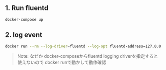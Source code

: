 ## 1. Run fluentd

```bash
docker-compose up
```

## 2. log event

```bash
docker run --rm --log-driver=fluentd --log-opt fluentd-address=127.0.0.1:24224 bash:5 echo '{"message": "test", "timestamp": "2020-03-19T23:33:28+09:00"}'
```

> Note:
なぜか docker-composeからfluentd logging driverを指定すると使えないので
docker runで動かして動作確認
